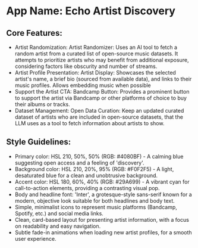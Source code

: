 # **App Name**: Echo Artist Discovery

## Core Features:

- Artist Randomization: Artist Randomizer: Uses an AI tool to fetch a random artist from a curated list of open-source music datasets. It attempts to prioritize artists who may benefit from additional exposure, considering factors like obscurity and number of streams.
- Artist Profile Presentation: Artist Display: Showcases the selected artist's name, a brief bio (sourced from available data), and links to their music profiles. Allows embedding music when possible
- Support the Artist CTA: Bandcamp Button: Provides a prominent button to support the artist via Bandcamp or other platforms of choice to buy their albums or tracks.
- Dataset Management: Open Data Curation: Keep an updated curated dataset of artists who are included in open-source datasets, that the LLM uses as a tool to fetch information about artists to show.

## Style Guidelines:

- Primary color: HSL 210, 50%, 50% (RGB: #4080BF) - A calming blue suggesting open access and a feeling of 'discovery'.
- Background color: HSL 210, 20%, 95% (RGB: #F0F2F5) - A light, desaturated blue for a clean and unobtrusive background.
- Accent color: HSL 180, 60%, 40% (RGB: #29A699) - A vibrant cyan for call-to-action elements, providing a contrasting visual pop.
- Body and headline font: 'Inter', a grotesque-style sans-serif known for a modern, objective look suitable for both headlines and body text.
- Simple, minimalist icons to represent music platforms (Bandcamp, Spotify, etc.) and social media links.
- Clean, card-based layout for presenting artist information, with a focus on readability and easy navigation.
- Subtle fade-in animations when loading new artist profiles, for a smooth user experience.